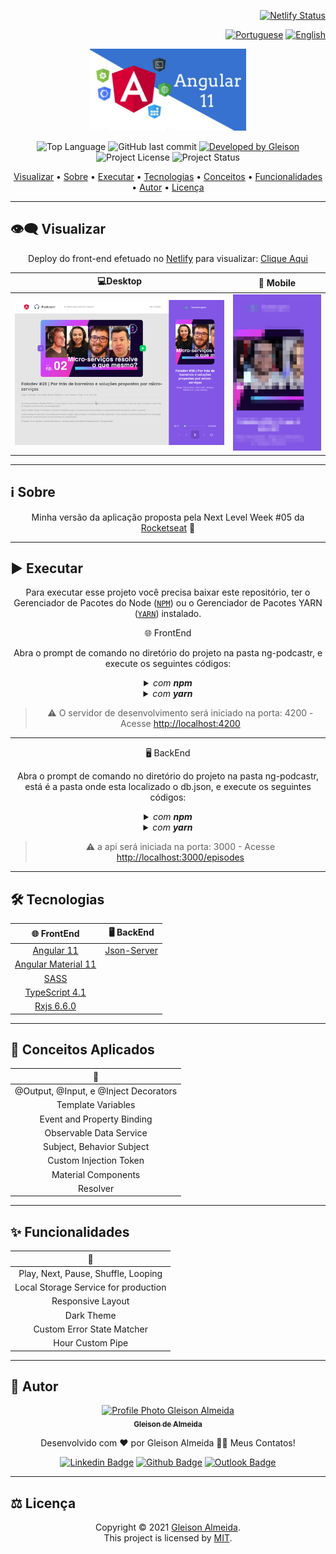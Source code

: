 <div align="right">

[![Netlify Status](https://api.netlify.com/api/v1/badges/e3c52228-d2d0-4ecd-a86e-d5663fc30ca7/deploy-status)](https://app.netlify.com/sites/ng-podcastr/deploys)

</div>

<div align="right">
  
  [![Portuguese](https://www.countryflags.io/br/flat/32.png)](README.md)
  [![English](https://www.countryflags.io/us/flat/32.png)](README-US.md)
  
</div>

<p align="center">
  <img alt="Angular 11" src=".github/logo.jpeg" width="250px"/>
</p>

<p align="center"> 
  <img alt="Top Language" src="https://img.shields.io/github/languages/top/gleisonkz/ng-podcastr?color=3498db&style=for-the-badge">
  <img alt="GitHub last commit" src="https://img.shields.io/github/last-commit/gleisonkz/ng-podcastr?color=3498db&style=for-the-badge&label=Ultimo%20Commit">   
  <a href="https://github.com/gleisonkz">
    <img alt="Developed by Gleison" src="https://img.shields.io/badge/Developer-Gleison-%3498db?color=3498db&style=for-the-badge&label=Desenvolvedor">
  </a>  
  <img alt="Project License" src="https://img.shields.io/apm/l/vim-mode?style=for-the-badge&label=licen%C3%A7a"/>   
   <img alt="Project Status" src="https://img.shields.io/badge/Em Progresso-%3498db?color=yellow&style=for-the-badge&label=Status">  
  
</p>

<p align="center">
 <a href="#eye_speech_bubble-visualizar">Visualizar</a> •
 <a href="#information_source-sobre">Sobre</a> •
 <a href="#arrow_forward-executar">Executar</a> •
 <a href="#hammer_and_wrench-tecnologias">Tecnologias</a> • 
 <a href="#brain-conceitos-aplicados">Conceitos</a> •
 <a href="#sparkles-funcionalidades">Funcionalidades</a> •
 <a href="#boy-autor">Autor</a> •
 <a href="#balance_scale-licença">Licença</a>
</p>

---

## :eye_speech_bubble: **Visualizar**

<div align="center">

Deploy do front-end efetuado no [Netlify](https://www.netlify.com/) para visualizar: [Clique Aqui](https://ng-podcastr.netlify.app/)

|                             :computer:Desktop                             |                             :iphone: Mobile                              |
| :-----------------------------------------------------------------------: | :----------------------------------------------------------------------: |
| <kbd><img src=".github/previews/desktop-preview.png" alt="Tablet"/></kbd> | <kbd><img src=".github/previews/mobile-preview.png" alt="Mobile"/></kbd> |

</div>
  
---

## :information_source: Sobre

<div align="center">

Minha versão da aplicação proposta pela Next Level Week #05 da [Rocketseat](https://rocketseat.com.br/) 🚀

---

</div>

## :arrow_forward: **Executar**

<div align="center">

Para executar esse projeto você precisa baixar este repositório, ter o Gerenciador de Pacotes do Node ([`NPM`](https://www.npmjs.com/get-npm)) ou o Gerenciador de Pacotes YARN ([`YARN`](https://yarnpkg.com/getting-started)) instalado.

🌐 FrontEnd

Abra o prompt de comando no diretório do projeto na pasta ng-podcastr, e execute os seguintes códigos:

<details>
  <summary><i>com <b>npm</b></i></summary>
  
  ```bash
  # Instalar dependências
  $ npm install ou npm i

# Iniciar o servidor de desenvolvimento

$ ng serve --open ou ng s -o

````

</details>

<details>
<summary><i>com <b>yarn</b></i></summary>

```bash
# Instalar dependências
$ yarn install

# Iniciar o servidor de desenvolvimento
$ ng serve --open ou ng s -o

````

</details>

> ⚠️ O servidor de desenvolvimento será iniciado na porta: 4200 - Acesse <http://localhost:4200>

</div>

<div align="center">

---

🖥 BackEnd

Abra o prompt de comando no diretório do projeto na pasta ng-podcastr, está é a pasta onde esta localizado o db.json, e execute os seguintes códigos:

<details>
<summary><i>com <b>npm</b></i></summary>

```bash

# Iniciar o servidor de desenvolvimento
$ npm run json

```

</details>

<details>
<summary><i>com <b>yarn</b></i></summary>

```bash
# Instalar dependências
$ yarn install

# Iniciar o servidor de desenvolvimento
$ yarn run json

```

</details>

> ⚠️ a api será iniciada na porta: 3000 - Acesse <http://localhost:3000/episodes>

</div>

---

## :hammer_and_wrench: **Tecnologias**

<div align="center">

|           :globe_with_meridians: FrontEnd           |                        🖥 BackEnd                         |
| :-------------------------------------------------: | :------------------------------------------------------: |
|          [Angular 11](https://angular.io/)          | [Json-Server](https://www.npmjs.com/package/json-server) |
| [Angular Material 11](https://material.angular.io/) |
|           [SASS](https://sass-lang.com/)            |
|  [TypeScript 4.1](https://www.typescriptlang.org/)  |
|    [Rxjs 6.6.0](https://rxjs.dev/guide/overview)    |

</div>

---

## :brain: **Conceitos Aplicados**

<div align="center">

|           :page_facing_up:            |
| :-----------------------------------: |
| @Output, @Input, e @Inject Decorators |
|          Template Variables           |
|      Event and Property Binding       |
|        Observable Data Service        |
|       Subject, Behavior Subject       |
|        Custom Injection Token         |
|          Material Components          |
|               Resolver                |

</div>

---

## :sparkles: **Funcionalidades**

<div align="center">

|           :page_facing_up:           |
| :----------------------------------: |
| Play, Next, Pause, Shuffle, Looping  |
| Local Storage Service for production |
|          Responsive Layout           |
|              Dark Theme              |
|      Custom Error State Matcher      |
|           Hour Custom Pipe           |

</div>

---

## :boy: **Autor**

<div align="center">

<a href="https://github.com/gleisonkz">
 <img src="https://avatars1.githubusercontent.com/u/9919?s=200&v=4" width="100px;" alt="Profile Photo Gleison Almeida"/>
 <br/>
 <sub><b>Gleison de Almeida</b></sub>
</a>

Desenvolvido com ❤️ por Gleison Almeida 👋🏽 Meus Contatos!

[![Linkedin Badge](https://img.shields.io/badge/-Gleison-blue?style=flat-square&logo=Linkedin&logoColor=white)](https://www.linkedin.com/in/gleison-ribeiro-a65257119)
[![Github Badge](https://img.shields.io/badge/-Gleison-000?style=flat-square&logo=Github&logoColor=white)](https://github.com/gleisonkz)
[![Outlook Badge](https://img.shields.io/badge/-Gleison-0078d4?style=flat-square&logo=microsoft-outlook&logoColor=white)](mailto:gleisonsubzerokz@gmail.com)

</div>

---

## :balance_scale: **Licença**

<div align="center">

Copyright © 2021 [Gleison Almeida](https://github.com/gleisonkz).<br />
This project is licensed by [MIT](./LICENSE).

</div>
